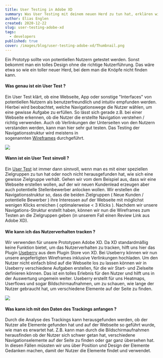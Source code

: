 ```yaml
---
title: User Testing in Adobe XD
summary: Was User Testing mit deinem neuen Herd zu tun hat, erklären wir hier.
author: Elias Englen
created: 2020-12-22
slug: user-testing-adobe-xd
tags:
  - developers
published: true
cover: /images/blog/user-testing-adobe-xd/Thumbnail.png
---
```

Ein Prototyp sollte von potentiellen Nutzern getestet werden. Sonst bekommt man ein tolles Design ohne die richtige Nutzerführung. Das wäre etwa so wie ein toller neuer Herd, bei dem man die Knöpfe nicht finden kann.

#### Was genau ist ein User Test ?

Ein User Test klärt, ob eine Webseite, App oder sonstige "Interfaces" von potentiellen Nutzern als benutzerfreundlich und intuitiv empfunden werden. Hierbei wird beobachtet, welche Navigationswege die Nutzer wählen, um eine gewisse Aufgabe zu erfüllen. So lässt sich gerade z.B. bei einer Webseite erkennen, ob die Nutzer die erstellte Navigation verstehen / richtig verwenden. Auch ob Verlinkungen der Unterseiten von den Nutzern verstanden werden, kann man hier sehr gut testen. Das Testing der Navigationsstruktur wird meistens in sogenannten [Wireframes](https://de.wikipedia.org/wiki/Wireframe) durchgeführt.

![](/images/blog/user-testing-adobe-xd/Image_01.png)

#### Wann ist ein User Test sinvoll ?

Ein [User Test](https://de.wikipedia.org/wiki/Usability-Test) ist immer dann sinnvoll, wenn man es mit einer speziellen Zielgruppen zu tun hat oder noch nicht herausgefunden hat, wie sich eine gewisse Zielgruppe verhält. Gehen wir vom dem Beispiel aus, dass wir eine Webseite erstellen wollen, auf der wir neuen Kundenlead erzeugen aber auch potentielle Stellenbewerber anlocken wollen. Wir erstellen die Navigationsstruktur so, dass die beiden Zielgruppen ( Neue Kunden / potentielle Bewerber ) ihre Interessen auf der Webseite mit möglichst wenigen Klicks erreichen ( optimalerweise < 3 Klicks ). Nachdem wir unsere Navigations-Struktur erstellt haben, können wir nun die Wireframes zum Testen an die Zielgruppen geben (in unserem Fall einen Review Link aus Adobe XD).

#### Wie kann ich das Nutzerverhalten tracken ?

Wir verwenden für unsere Prototypen Adobe XD. Da XD standardmäßig keine Funktion bietet, um das Nutzerverhalten zu tracken, hilft uns hier das Plugin [Useberry](https://www.useberry.com/) aus dem Plugin Store von XD. Bei Useberry können wir nun unsere angefertigten Wireframes inklusive Verlinkungen hochladen. Um den Nutzer nicht einfach blind auf die Webseite los zu lassen können wir in Useberry verschiedene Aufgaben erstellen, für die wir Start- und Zielseite definieren können. Das ist ein tolles Erlebnis für den Nutzer und hilft uns in der Auswertung ungemein weiter. Useberry erstellt für uns Heatmaps, Userflows und sogar Bildschirmaufnahmen, um zu schauen, wie lange der Nutzer gebraucht hat, um verschiedene Elemente auf der Seite zu finden.

![](/images/blog/user-testing-adobe-xd/Image_02.png)

#### Was kann ich mit den Daten des Trackings anfangen ?

Durch die Analyse des Trackings kann herausgefunden werden, ob der Nutzer alle Elemente gefunden hat und auf der Webseite so geführt wurde, wie man es erwartet hat. Z.B. kann man durch die Bildschirmaufnahmen herausfinden ob der Nutzer sich schwer getan hat, verschiedene Navigationselemente auf der Seite zu finden oder gar ganz übersehen hat. In diesen Fällen müssten wir uns über Position und Design der Elemente Gedanken machen, damit der Nutzer die Elemente findet und verwendet.